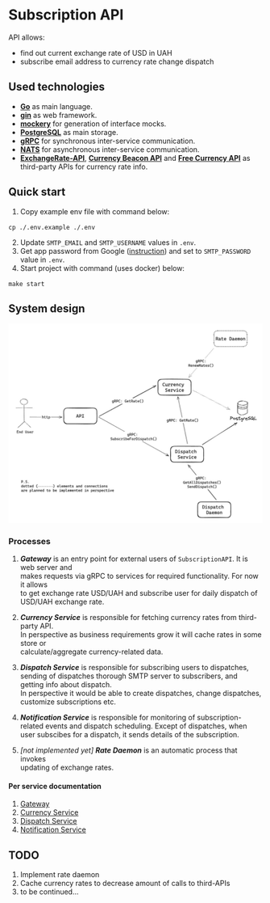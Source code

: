 # Subscription API

API allows:
- find out current exchange rate of USD in UAH
- subscribe email address to currency rate change dispatch

## Used technologies

- __[Go](https://go.dev/)__ as main language.
- __[gin](https://gin-gonic.com/docs/)__ as web framework.
- __[mockery](https://vektra.github.io/mockery/latest/)__ for generation of interface mocks.
- __[PostgreSQL](https://www.postgresql.org/)__ as main storage.
- __[gRPC](https://grpc.io/)__ for synchronous inter-service communication.
- __[NATS](https://docs.nats.io/)__ for asynchronous inter-service communication.
- __[ExchangeRate-API](https://www.exchangerate-api.com/)__, __[Currency Beacon API](https://currencybeacon.com/)__ and __[Free Currency API](https://github.com/fawazahmed0/exchange-api)__ as third-party APIs for currency rate info.

## Quick start

1. Copy example env file with command below:
```
cp ./.env.example ./.env
```
2. Update `SMTP_EMAIL` and `SMTP_USERNAME` values in `.env`.
3. Get app password from Google ([instruction](https://support.google.com/mail/answer/185833?hl=en)) and set to `SMTP_PASSWORD` value in `.env`.
4. Start project with command (uses docker) below:
```
make start
```


## System design
![system design](docs/system-design.png)

### Processes

1. ___Gateway___ is an entry point for external users of `SubscriptionAPI`. It is web server and\
makes requests via gRPC to services for required functionality. For now it allows \
to get exchange rate USD/UAH and subscribe user for daily dispatch of USD/UAH exchange rate.

2. ___Currency Service___ is responsible for fetching currency rates from third-party API. \
In perspective as business requirements grow it will cache rates in some store or \
calculate/aggregate currency-related data.

3. ___Dispatch Service___ is responsible for subscribing users to dispatches, \
sending of dispatches thorough SMTP server to subscribers, and getting info about dispatch.\
In perspective it would be able to create dispatches, change dispatches, \
customize subscriptions etc.

4. ___Notification Service___ is responsible for monitoring of subscription-related events and dispatch scheduling. Except of dispatches, when user subscibes for a dispatch, it sends details of the subscription.

5. _[not implemented yet]_ ___Rate Daemon___ is an automatic process that invokes \
updating of exchange rates.

#### Per service documentation
1. [Gateway](./gateway)
2. [Currency Service](./service/currency)
3. [Dispatch Service](./service/dispatch)
4. [Notification Service](./service/notification)

## TODO
1. Implement rate daemon
2. Cache currency rates to decrease amount of calls to third-APIs
3. to be continued...
